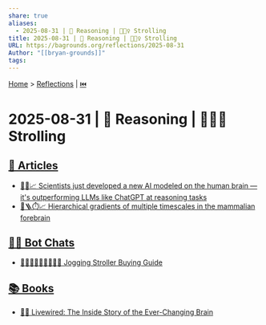 ```yaml
---
share: true
aliases:
  - 2025-08-31 | 🧮 Reasoning | 🏃🏼‍♀️ Strolling
title: 2025-08-31 | 🧮 Reasoning | 🏃🏼‍♀️ Strolling
URL: https://bagrounds.org/reflections/2025-08-31
Author: "[[bryan-grounds]]"
tags:
---
```

[Home](../index.md) > [Reflections](./index.md) | [⏮️](./2025-08-30.md)  
# 2025-08-31 | 🧮 Reasoning | 🏃🏼‍♀️ Strolling  
## [📄 Articles](../articles/index.md)  
- [🧠🤖📈 Scientists just developed a new AI modeled on the human brain — it's outperforming LLMs like ChatGPT at reasoning tasks](../articles/scientists-just-developed-a-new-ai-modeled-on-the-human-brain-its-outperforming-llms-like-chatgpt-at-reasoning-tasks.md)  
- [🧠🪜⏱️📈 Hierarchical gradients of multiple timescales in the mammalian forebrain](../articles/hierarchical-gradients-of-multiple-timescales-in-the-mammalian-forebrain.md)  
  
## [🤖💬 Bot Chats](../bot-chats/index.md)  
- [👶🏼🛒🏃🏼‍♀️🦮💲🦮 Jogging Stroller Buying Guide](../bot-chats/jogging-stroller-buying-guide.md)  
  
## [📚 Books](../books/index.md)  
- [🧠🔄 Livewired: The Inside Story of the Ever-Changing Brain](../books/livewired-the-inside-story-of-the-ever-changing-brain.md)